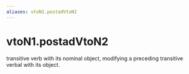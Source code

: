 ```yaml
---
aliases: vtoN1.postadVtoN2
---
```

# vtoN1.postadVtoN2

transitive verb with its nominal object, modifying a preceding transitive verbal with its object.